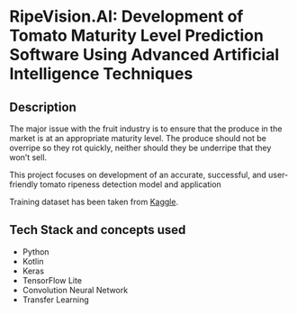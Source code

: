 # RipeVision.AI: Development of Tomato Maturity Level Prediction Software Using Advanced Artificial Intelligence Techniques

## Description

The major issue with the fruit industry is to ensure that the produce in the market is at an appropriate maturity level. The produce should not be overripe so they rot quickly, neither should they be underripe that they won’t sell. 

This project focuses on development of an accurate, successful, and user-friendly tomato ripeness detection model and application

Training dataset has been taken from [Kaggle](https://www.kaggle.com/datasets/enalis/tomatoes-dataset).

## Tech Stack and concepts used

- Python
- Kotlin
- Keras
- TensorFlow Lite
- Convolution Neural Network
- Transfer Learning

<!-- ## Setup

- Download the trained model from [here](https://github.com/sumedhakoranga/RipeVision.AI/bobs/main/models).
- Run the script and choose the model to use to translate. -->

<!-- ## Results -->

<!-- <table border=1>
  <thead>
    <th>Model</th>
    <th>Training Set</th>
    <th>VAlidation Set</th>
  </thead>
  <tbody>
    <tr>
      <td rowspan=1>Model without Data Augmentation</td>
      <td>
         <div>John Doe</div>
      </td>
      <td>Sales</td>
    </tr>
    <tr>
      <td rowspan=1>Model with Light Data Augmentation</td>
      <td>
         <div>John Doe</div>
      </td>
      <td>Sales</td>
    </tr>
     <tr>
      <td rowspan=1>Model with high Data Augmentation</td>
      <td>
         <div>John Doe</div>
      </td>
      <td>Sales</td>
    </tr>
    <tr>
    <td>
        <Container>
            <Row>
                <Col>
                    text4
                    </Col>
                <Col>
                    text5
                    </Col>
            </Row>
        </Container>
    </td>
</tr>
  </tbody>
</table> -->